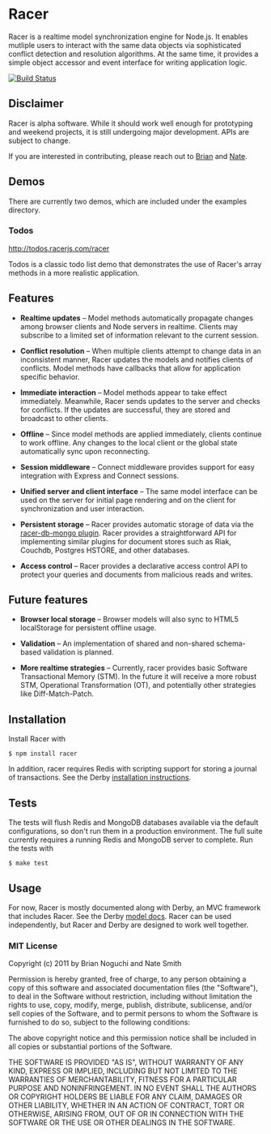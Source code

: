 # Racer

Racer is a realtime model synchronization engine for Node.js. It enables mutliple users to interact with the same data objects via sophisticated conflict detection and resolution algorithms. At the same time, it provides a simple object accessor and event interface for writing application logic.

[![Build
Status](https://secure.travis-ci.org/codeparty/racer.png?branch=0.5)](https://travis-ci.org/codeparty/racer/branches)

## Disclaimer

Racer is alpha software. While it should work well enough for prototyping and weekend projects, it is still undergoing major development. APIs are subject to change.

If you are interested in contributing, please reach out to [Brian](https://github.com/bnoguchi) and [Nate](https://github.com/nateps).

## Demos

There are currently two demos, which are included under the examples directory.

### Todos

http://todos.racerjs.com/racer

Todos is a classic todo list demo that demonstrates the use of Racer's array methods in a more realistic application.

## Features

  * **Realtime updates** &ndash; Model methods automatically propagate changes among browser clients and Node servers in realtime. Clients may subscribe to a limited set of information relevant to the current session.

  * **Conflict resolution** &ndash; When multiple clients attempt to change data in an inconsistent manner, Racer updates the models and notifies clients of conflicts. Model methods have callbacks that allow for application specific behavior.

  * **Immediate interaction** &ndash; Model methods appear to take effect immediately. Meanwhile, Racer sends updates to the server and checks for conflicts. If the updates are successful, they are stored and broadcast to other clients.

  * **Offline** &ndash; Since model methods are applied immediately, clients continue to work offline. Any changes to the local client or the global state automatically sync upon reconnecting.

  * **Session middleware** &ndash; Connect middleware provides support for easy integration with Express and Connect sessions.

  * **Unified server and client interface** &ndash; The same model interface can be used on the server for initial page rendering and on the client for synchronization and user interaction.

  * **Persistent storage** &ndash; Racer provides automatic storage of data via
    the [racer-db-mongo plugin](https://github.com/codeparty/racer-db-mongo). Racer
    provides a straightforward API for implementing similar plugins for
    document stores such as Riak, Couchdb, Postgres HSTORE, and other databases.

  * **Access control** &ndash; Racer provides a declarative access control API
    to protect your queries and documents from malicious reads and writes.

## Future features

  * **Browser local storage** &ndash; Browser models will also sync to HTML5 localStorage for persistent offline usage.

  * **Validation** &ndash; An implementation of shared and non-shared schema-based validation is planned.

  * **More realtime strategies** &ndash; Currently, racer provides basic Software Transactional Memory (STM). In the future it will receive a more robust STM, Operational Transformation (OT), and potentially other strategies like Diff-Match-Patch.

## Installation

Install Racer with

```
$ npm install racer
```

In addition, racer requires Redis with scripting support for storing a journal of transactions. See the Derby [installation instructions](http://derbyjs.com/#getting_started).

## Tests

The tests will flush Redis and MongoDB databases available via the default configurations, so don't run them in a production environment. The full suite currently requires a running Redis and MongoDB server to complete. Run the tests with

```
$ make test
```

## Usage

For now, Racer is mostly documented along with Derby, an MVC framework that includes Racer. See the Derby [model docs](http://derbyjs.com/#models). Racer can be used independently, but Racer and Derby are designed to work well together.

### MIT License
Copyright (c) 2011 by Brian Noguchi and Nate Smith

Permission is hereby granted, free of charge, to any person obtaining a copy
of this software and associated documentation files (the "Software"), to deal
in the Software without restriction, including without limitation the rights
to use, copy, modify, merge, publish, distribute, sublicense, and/or sell
copies of the Software, and to permit persons to whom the Software is
furnished to do so, subject to the following conditions:

The above copyright notice and this permission notice shall be included in
all copies or substantial portions of the Software.

THE SOFTWARE IS PROVIDED "AS IS", WITHOUT WARRANTY OF ANY KIND, EXPRESS OR
IMPLIED, INCLUDING BUT NOT LIMITED TO THE WARRANTIES OF MERCHANTABILITY,
FITNESS FOR A PARTICULAR PURPOSE AND NONINFRINGEMENT. IN NO EVENT SHALL THE
AUTHORS OR COPYRIGHT HOLDERS BE LIABLE FOR ANY CLAIM, DAMAGES OR OTHER
LIABILITY, WHETHER IN AN ACTION OF CONTRACT, TORT OR OTHERWISE, ARISING FROM,
OUT OF OR IN CONNECTION WITH THE SOFTWARE OR THE USE OR OTHER DEALINGS IN
THE SOFTWARE.
